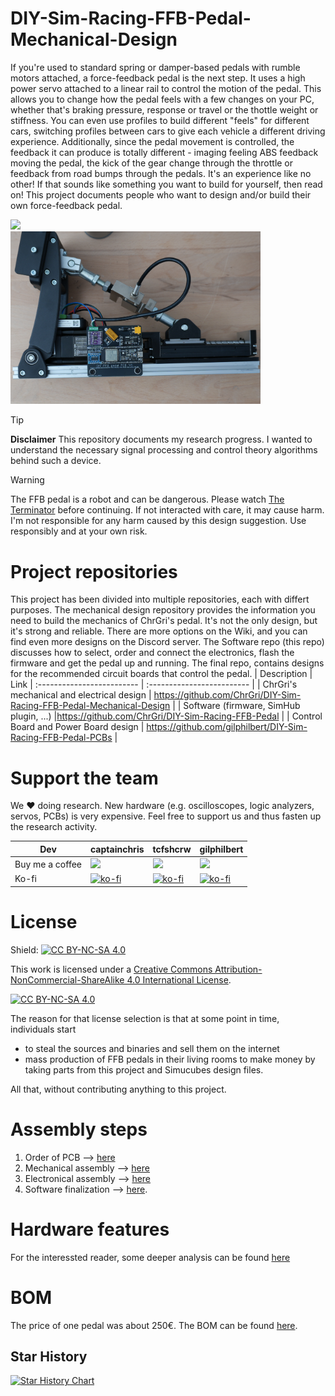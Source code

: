 # DIY-Sim-Racing-FFB-Pedal-Mechanical-Design
If you're used to standard spring or damper-based pedals with rumble motors attached, a force-feedback pedal is the next step. It uses a high power servo attached to a linear rail to control the motion of the pedal. This allows you to change how the pedal feels with a few changes on your PC, whether that's braking pressure, response or travel or the thottle weight or stiffness. You can even use profiles to build different "feels" for different cars, switching profiles between cars to give each vehicle a different driving experience. Additionally, since the pedal movement is controlled, the feedback it can produce is totally different - imaging feeling ABS feedback moving the pedal, the kick of the gear change through the throttle or feedback from road bumps through the pedals. It's an experience like no other! If that sounds like something you want to build for yourself, then read on! This project documents people who want to design and/or build their own force-feedback pedal. 

<img src="https://github.com/user-attachments/assets/f1a54fd9-5949-4dc0-b573-b34a77b52dd7" width="400"> <br>
<img src="Soldering/7-Connection/DSC00211.JPG" width="400">


> [!TIP]
> **Disclaimer** This repository documents my research progress. I wanted to understand the necessary signal processing and control theory algorithms behind such a device. 

> [!WARNING]
> The FFB pedal is a robot and can be dangerous. Please watch [The Terminator](https://en.wikipedia.org/wiki/The_Terminator) before continuing. If not interacted with care, it may cause harm. I'm not responsible for any harm caused by this design suggestion. Use responsibly and at your own risk.

# Project repositories
This project has been divided into multiple repositories, each with differt purposes. The mechanical design repository provides the information you need to build the mechanics of ChrGri's pedal. It's not the only design, but it's strong and reliable. There are more options on the Wiki, and you can find even more designs on the Discord server. The Software repo (this repo) discusses how to select, order and connect the electronics, flash the firmware and get the pedal up and running. The final repo, contains designs for the recommended circuit boards that control the pedal.
| Description           |  Link |
:------------------------- | :------------------------- |
| ChrGri's mechanical and electrical design | https://github.com/ChrGri/DIY-Sim-Racing-FFB-Pedal-Mechanical-Design |
| Software (firmware, SimHub plugin, ...) |https://github.com/ChrGri/DIY-Sim-Racing-FFB-Pedal |
| Control Board and Power Board design | https://github.com/gilphilbert/DIY-Sim-Racing-FFB-Pedal-PCBs |


# Support the team
We :heart: doing research. New hardware (e.g. oscilloscopes, logic analyzers, servos, PCBs) is very expensive. Feel free to support us and thus fasten up the research activity.

Dev | captainchris | tcfshcrw | gilphilbert
--- | --- |--- |-- 
Buy me a coffee | <a href="https://www.buymeacoffee.com/Captainchris"><img src="https://www.buymeacoffee.com/assets/img/custom_images/orange_img.png" height="20px"></a> | <a href="https://www.buymeacoffee.com/tcfshcrw"><img src="https://www.buymeacoffee.com/assets/img/custom_images/orange_img.png" height="20px"></a> |  <a href="https://www.buymeacoffee.com/gilphilbert"><img src="https://www.buymeacoffee.com/assets/img/custom_images/orange_img.png" height="20px"></a>  | 
Ko-fi | [![ko-fi](https://ko-fi.com/img/githubbutton_sm.svg)](https://ko-fi.com/captainchris88) | [![ko-fi](https://ko-fi.com/img/githubbutton_sm.svg)](https://ko-fi.com/tcfshcrw)|  [![ko-fi](https://ko-fi.com/img/githubbutton_sm.svg)](https://ko-fi.com/gilphilbert) |




# License
Shield: [![CC BY-NC-SA 4.0][cc-by-nc-sa-shield]][cc-by-nc-sa]

This work is licensed under a
[Creative Commons Attribution-NonCommercial-ShareAlike 4.0 International License][cc-by-nc-sa].

[![CC BY-NC-SA 4.0][cc-by-nc-sa-image]][cc-by-nc-sa]

The reason for that license selection is that at some point in time, individuals start
- to steal the sources and binaries and sell them on the internet
- mass production of FFB pedals in their living rooms to make money by taking parts from this project and Simucubes design files.
  
All that, without contributing anything to this project.

[cc-by-nc-sa]: http://creativecommons.org/licenses/by-nc-sa/4.0/
[cc-by-nc-sa-image]: https://licensebuttons.net/l/by-nc-sa/4.0/88x31.png
[cc-by-nc-sa-shield]: https://img.shields.io/badge/License-CC%20BY--NC--SA%204.0-lightgrey.svg


# Assembly steps
1. Order of PCB --> [here](PcbOrder)
2. Mechanical assembly --> [here](MechanicalAssembly)
3. Electronical assembly --> [here](Soldering)
4. Software finalization --> [here](FinalizingSoftware).

# Hardware features
For the interessted reader, some deeper analysis can be found [here](Features)

# BOM
The price of one pedal was about 250€. The BOM can be found [here](BOM).

## Star History
<a href="https://star-history.com/#ChrGri/DIY-Sim-Racing-FFB-Pedal&ChrGri/DIY-Sim-Racing-FFB-Pedal-Mechanical-Design&Date">
  <img src="https://api.star-history.com/svg?repos=ChrGri/DIY-Sim-Racing-FFB-Pedal,ChrGri/DIY-Sim-Racing-FFB-Pedal-Mechanical-Design&type=Date" alt="Star History Chart" width="400">
</a>














